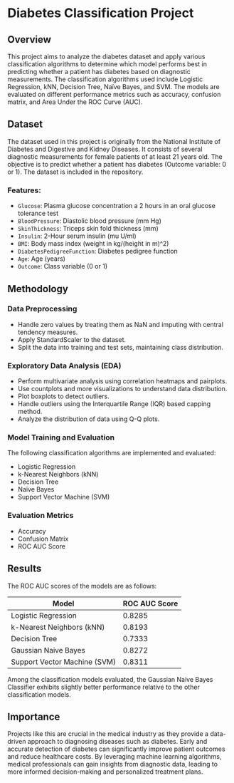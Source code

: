 # Diabetes Classification Project

## Overview

This project aims to analyze the diabetes dataset and apply various classification algorithms to determine which model performs best in predicting whether a patient has diabetes based on diagnostic measurements. The classification algorithms used include Logistic Regression, kNN, Decision Tree, Naïve Bayes, and SVM. The models are evaluated on different performance metrics such as accuracy, confusion matrix, and Area Under the ROC Curve (AUC).

## Dataset

The dataset used in this project is originally from the National Institute of Diabetes and Digestive and Kidney Diseases. It consists of several diagnostic measurements for female patients of at least 21 years old. The objective is to predict whether a patient has diabetes (Outcome variable: 0 or 1). The dataset is included in the repository.

### Features:

- `Glucose`: Plasma glucose concentration a 2 hours in an oral glucose tolerance test
- `BloodPressure`: Diastolic blood pressure (mm Hg)
- `SkinThickness`: Triceps skin fold thickness (mm)
- `Insulin`: 2-Hour serum insulin (mu U/ml)
- `BMI`: Body mass index (weight in kg/(height in m)^2)
- `DiabetesPedigreeFunction`: Diabetes pedigree function
- `Age`: Age (years)
- `Outcome`: Class variable (0 or 1)

## Methodology

### Data Preprocessing

- Handle zero values by treating them as NaN and imputing with central tendency measures.
- Apply StandardScaler to the dataset.
- Split the data into training and test sets, maintaining class distribution.

### Exploratory Data Analysis (EDA)

- Perform multivariate analysis using correlation heatmaps and pairplots.
- Use countplots and more visualizations to understand data distribution.
- Plot boxplots to detect outliers.
- Handle outliers using the Interquartile Range (IQR) based capping method.
- Analyze the distribution of data using Q-Q plots.

### Model Training and Evaluation

The following classification algorithms are implemented and evaluated:

- Logistic Regression
- k-Nearest Neighbors (kNN)
- Decision Tree
- Naïve Bayes
- Support Vector Machine (SVM)

### Evaluation Metrics

- Accuracy
- Confusion Matrix
- ROC AUC Score

## Results

The ROC AUC scores of the models are as follows:

| Model                       | ROC AUC Score |
|-----------------------------|---------------|
| Logistic Regression         | 0.8285        |
| k-Nearest Neighbors (kNN)   | 0.8193        |
| Decision Tree               | 0.7333        |
| Gaussian Naive Bayes        | 0.8272        |
| Support Vector Machine (SVM)| 0.8311        |

Among the classification models evaluated, the Gaussian Naive Bayes Classifier exhibits slightly better performance relative to the other classification models.

## Importance

Projects like this are crucial in the medical industry as they provide a data-driven approach to diagnosing diseases such as diabetes. Early and accurate detection of diabetes can significantly improve patient outcomes and reduce healthcare costs. By leveraging machine learning algorithms, medical professionals can gain insights from diagnostic data, leading to more informed decision-making and personalized treatment plans.
